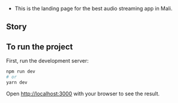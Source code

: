 - This is the landing page for the best audio streaming app in Mali.

## Story

## To run the project

First, run the development server:

```bash
npm run dev
# or
yarn dev
```

Open [http://localhost:3000](http://localhost:3000) with your browser to see the result.
